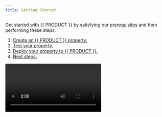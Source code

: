 ```yaml
---
title: Getting Started
---
```


Get started with {{ PRODUCT }} by satisfying our [prerequisites](#prerequisites) and then performing these steps:

1.  [Create an {{ PRODUCT }} property.](#create-property)
2.  [Test your property.](#testing-locally)
3.  [Deploy your property to {{ PRODUCT }}.](#deploy-property)
4.  [Next steps.](#next-steps)

<Video src="https://youtu.be/kCGBgzkaOJ0" />

## Quick Start {/* quick-start */}

If you already have [Node.js v{{ NODE_VERSION }}](/guides/install_nodejs) and an [{{ PRODUCT }} account](#account-creation), then you can use a single command to:

- Install the {{ PRODUCT }} CLI.
- Create an {{ PRODUCT }} property for your website.
- Deploy a property to {{ PRODUCT }}.

<Callout type="tip">

An alternative approach is to perform each of the above tasks individually.

[Learn more.](#prerequisites)

</Callout>

Run one of the following commands from the root directory of your web application or website:

- **Origin:** Run this command if you have web servers that will serve as the origin.
- **Framework:** Run this command to render your web app within our cloud through {{ PRODUCT_PLATFORM }}.

<Callout type="info">

Replace `<PROPERTY>` with the name for this configuration. If you are also setting `<DOMAIN>`, then you should replace it with your website's domain or IP address.

</Callout>

<SnippetGroup>

```bash tabLabel="Origin"
  npx {{ PACKAGE_NAME }}/cli@{{ PACKAGE_VERSION }} init \
    {{ INIT_ARG_EDGIO_VERSION }} \
  	--name <PROPERTY> \
  	--environment default \
  	--origin <DOMAIN> \
  	--deploy
```

```bash tabLabel="Framework"
  npx {{ PACKAGE_NAME }}/cli@{{ PACKAGE_VERSION }} init \
    {{ INIT_ARG_EDGIO_VERSION }} \
    --name <PROPERTY> \
    --environment default \
    --deploy
```

</SnippetGroup>

You are now ready to optimize and secure the delivery of your website.
[Learn more.](#next-steps)

## Prerequisites {/* prerequisites */}

{{ PRODUCT }} requires:

- [Node.js v{{ NODE_VERSION }}](/guides/install_nodejs)
- npm or yarn package manager

  <Callout type="info">

  npm is installed with Node.js, while yarn requires a separate installation.

  </Callout>

- {{ PRODUCT }} CLI
- {{ PRODUCT }} account

### {{ PRODUCT }} CLI Installation {/* cli-installation */}

Use the [{{ PRODUCT }} CLI](/guides/develop/cli) to build, test, and deploy your website to {{ PRODUCT }}. Install it through either npm or yarn.

<SnippetGroup>

```bash tabLabel="npm"
npm i -g {{ PACKAGE_NAME }}/cli@{{ PACKAGE_VERSION }}
```

```bash tabLabel="Yarn"
yarn global add {{ PACKAGE_NAME }}/cli@{{ PACKAGE_VERSION }}
```

</SnippetGroup>

### {{ PRODUCT }} Account Creation {/* account-creation */}

Signing up for an {{ PRODUCT }} account is free and quick.

1.  [Sign up now by either:]({{ APP_URL }}/signup)

    - Manually creating an account.
      1.  Provide your name, email (user name), and a password. Click **Create Account**.
      2.  Check your email for confirmation instructions. Click **CONFIRM MY ACCOUNT** to load the {{ PRODUCT }} Developer console.
    - Using your existing Github or Google account. You will need to log in to Github or Google and then authorize linking Edgio to your account.

2.  Click **Accept** to accept our terms of service and privacy policy.

## Step 1: Create an {{ PRODUCT }} Property {/* create-property */}

Each website that will run behind {{ PRODUCT }} requires an {{ PRODUCT }} property. A property determines how {{ PRODUCT }} will process your website's traffic.

1.  From the {{ PRODUCT }} Developer console, set the **What is your website's URL?** option to your website's URL and then click **Launch my site**.

    <Callout type="info">

    If you have previously created a site, you will need to click **+ New Site**, provide your website's URL, and then click **Create my site**.

    </Callout>

2.  From the command line or terminal, navigate to a directory where project files will be stored.

    <Callout type="tip">

    If possible, try to use your website's root directory.

    </Callout>

3.  Run one of the following commands:

    - **Origin:** Run this command if you have web servers that will serve as the origin.
    - **Framework:** Run this command to render your web apps within our cloud through {{ PRODUCT_PLATFORM }}.

    <Callout type="info">

    Replace `<PROPERTY>` with the domain defined in step 1. If you are also setting `<DOMAIN>`, then you should replace it with your website's domain or IP address.

    </Callout>

    <SnippetGroup>

    ```bash tabLabel="Origin"
      {{ FULL_CLI_NAME }} init
        {{ INIT_ARG_EDGIO_VERSION }} \
        --name <PROPERTY> \
        --environment production \
        --origin <DOMAIN>
    ```

    ```bash tabLabel="Framework"
      {{ FULL_CLI_NAME }} init
        {{ INIT_ARG_EDGIO_VERSION }} \
        --name <PROPERTY> \
        --environment production
    ```

    </SnippetGroup>

4.  When prompted, confirm the selection of `Use the current directory` by pressing the `ENTER` key.
5.  When prompted, select either the `npm` or `yarn` package manager and then press the `ENTER` key.

## Step 2: Testing Locally {/* testing-locally */}

You may run {{ PRODUCT }} in local development mode to preview your website on your local machine prior to deployment. Local development mode allows for rapid development by allowing you to quickly test changes prior to deployment.

1.  From the command line or terminal, type `{{ FULL_CLI_NAME }} dev`.
2.  Preview your website by loading `https://127.0.0.1:3000` from within your preferred web browser.

## Step 3: Deploying Your Property {/* deploy-property */}

Run the following command from your property's root directory to deploy it to {{ PRODUCT }}:

```bash
{{ FULL_CLI_NAME }} deploy
```

## Next Steps {/* next-steps */}

Once you have successfully deployed your property to {{ PRODUCT }}, our CLI provides the following URLs:

- **{{ PRODUCT }} Developer Console:** View detailed information about this deployment, including its edge link and permalink, from within the {{ PORTAL }}.
- **Permalink:** Preview your website behind {{ PRODUCT }} without edge caching. Bypassing our cache will affect performance.

- **Edge:** Preview your website behind {{ PRODUCT }} and gain performance insights through our [DevTools](/guides/performance/observability/devtools).

You are now ready to set up:

- [Performance.](/guides/performance/getting_started) Learn how to:
  - Optimize website performance through our CDN-as-code approach to [caching](/guides/performance/getting_started#configure-caching), [routing](/guides/performance/cdn_as_code) your content, and [predictive prefetching](/guides/performance/prefetching).
  - Gain performance insights through which you can fine-tune your configuration through our [Observability](/guides/performance/observability/core_web_vitals) solution.
  - Speed up development by quickly iterating through different variations of your site through our [Traffic Splitting](/guides/performance/traffic_splitting) solution.
- [Security.](/guides/security) We automatically provide distributed denial-of-service (DDOS) protection to traffic that runs behind {{ PRODUCT }}. Apply additional protection to your web applications and APIs through our Web Application Firewall solution. {{ ACCOUNT_UPGRADE }}
- [Sites.](/guides/sites_frameworks/getting_started) If you are currently using a JavaScript framework, then you can improve your website's performance by using our serverless workers to quickly render server-side content in a scalable manner.
